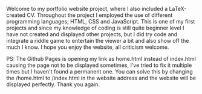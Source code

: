 Welcome to my portfolio website project, where I also included a  LaTeX-created CV.
Throughout the project I employed the use of different programming languages; HTML, CSS and JavaScript. 
This is one of my first projects and since my knowledge of coding is still quite beginner level I have not created and displayed other projects, but I did try code and integrate a riddle game to entertain the viewer a bit and also show off the much I know.
I hope you enjoy the website, all criticism welcome. 

PS: The Github Pages is opening my link as home.html instead of index.html causing the page not to be displayed sometimes, I've tried to fix it multiple times but I haven't found a permanent one. You can solve this by changing the /home.html to /index.html in the website address and the website will be displayed perfectly. 
Thank you again.
